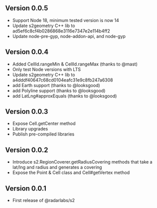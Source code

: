 ## Version 0.0.5

- Support Node 18, minimum tested version is now 14
- Update s2geometry C++ lib to ad5ef6c8cf4b0286868e3116e7347e2e114b4ff2
- Update node-pre-gyp, node-addon-api, and node-gyp

## Version 0.0.4

- Added CellId.rangeMin & CellId.rangeMax (thanks to @mast)
- Only test Node versions with LTS
- Update s2geometry C++ lib to a4dddf40647c68cd0104eafc31e9c8fb247a6308
- add Earth support (thanks to @looksgood)
- add Polyline support (thanks to @looksgood)
- add LatLng#approxEquals (thanks to @looksgood)

## Version 0.0.3

- Expose Cell.getCenter method
- Library upgrades
- Publish pre-compiled libraries

## Version 0.0.2

- Introduce s2.RegionCoverer.getRadiusCovering methods that take a lat/lng and radius and generates a covering
- Expose the Point & Cell class and Cell#getVertex method

## Version 0.0.1

- First release of @radarlabs/s2
